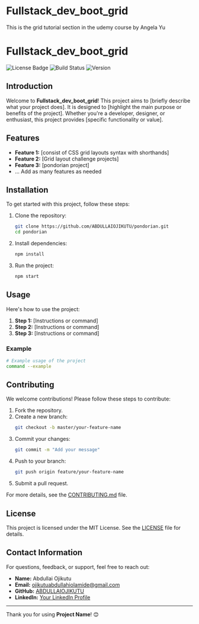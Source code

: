# Fullstack_dev_boot_grid
This is the grid tutorial section in the udemy course by Angela Yu 
# Fullstack_dev_boot_grid 

![License Badge](https://img.shields.io/badge/license-MIT-green)
![Build Status](https://img.shields.io/badge/build-passing-brightgreen)
![Version](https://img.shields.io/badge/version-1.0.0-blue)

## Introduction
Welcome to **Fullstack_dev_boot_grid**! This project aims to [briefly describe what your project does]. It is designed to [highlight the main purpose or benefits of the project]. Whether you're a developer, designer, or enthusiast, this project provides [specific functionality or value].

## Features
- **Feature 1:** [consist of CSS grid layouts syntax with shorthands]
- **Feature 2:** [Grid layout challenge projects]
- **Feature 3:** [pondorian project]
- ... Add as many features as needed

## Installation
To get started with this project, follow these steps:

1. Clone the repository:
   ```bash
   git clone https://github.com/ABDULLAIOJIKUTU/pondorian.git
   cd pondorian 
   ```

2. Install dependencies:
   ```bash
   npm install
   ```

3. Run the project:
   ```bash
   npm start
   ```

## Usage
Here's how to use the project:

1. **Step 1:** [Instructions or command]
2. **Step 2:** [Instructions or command]
3. **Step 3:** [Instructions or command]

### Example
```bash
# Example usage of the project
command --example
```

## Contributing
We welcome contributions! Please follow these steps to contribute:

1. Fork the repository.
2. Create a new branch:
   ```bash
   git checkout -b master/your-feature-name
   ```
3. Commit your changes:
   ```bash
   git commit -m "Add your message"
   ```
4. Push to your branch:
   ```bash
   git push origin feature/your-feature-name
   ```
5. Submit a pull request.

For more details, see the [CONTRIBUTING.md](CONTRIBUTING.md) file.

## License
This project is licensed under the MIT License. See the [LICENSE](LICENSE) file for details.

## Contact Information
For questions, feedback, or support, feel free to reach out:

- **Name:** Abdullai Ojikutu
- **Email:** [ojikutuabdullahiolamide@gmail.com](mailto:your-email@example.com)
- **GitHub:** [ABDULLAIOJIKUTU](https://github.com/ABDULLAIOJIKUTU)
- **LinkedIn:** [Your LinkedIn Profile](https://linkedin.com/in/Ojikutu)

---
Thank you for using **Project Name**! 😊

